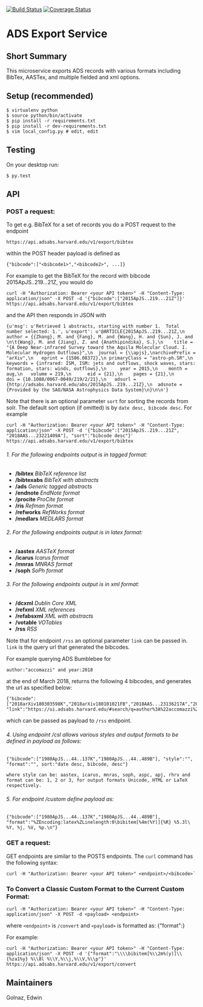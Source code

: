 [![Build Status](https://travis-ci.org/adsabs/export_service.svg)](https://travis-ci.org/adsabs/export_service)
[![Coverage Status](https://coveralls.io/repos/adsabs/export_service/badge.svg)](https://coveralls.io/r/adsabs/export_service?branch=master)


# ADS Export Service

## Short Summary

This microservice exports ADS records with various formats including BibTex, AASTex, and multiple fielded and xml options.


## Setup (recommended)

    $ virtualenv python
    $ source python/bin/activate
    $ pip install -r requirements.txt
    $ pip install -r dev-requirements.txt
    $ vim local_config.py # edit, edit

    
## Testing

On your desktop run:

    $ py.test
    

## API

### POST a request:

To get e.g. BibTeX for a set of records you do a POST request to the endpoint

    https://api.adsabs.harvard.edu/v1/export/bibtex

within the POST header payload is defined as

    {"bibcode":["<bibcode1>","<bibcode2>", ...]}
    
For example to get the BibTeX for the record with bibcode 2015ApJS..219...21Z, you would do

    curl -H "Authorization: Bearer <your API token>" -H "Content-Type: application/json" -X POST -d '{"bibcode":["2015ApJS..219...21Z"]}' https://api.adsabs.harvard.edu/v1/export/bibtex


and the API then responds in JSON with 

    {u'msg': u'Retrieved 1 abstracts, starting with number 1.  Total number selected: 1.', u'export': u'@ARTICLE{2015ApJS..219...21Z,\n   author = {{Zhang}, M. and {Fang}, M. and {Wang}, H. and {Sun}, J. and \n\t{Wang}, M. and {Jiang}, Z. and {Anathipindika}, S.},\n    title = "{A Deep Near-infrared Survey toward the Aquila Molecular Cloud. I. Molecular Hydrogen Outflows}",\n  journal = {\\apjs},\narchivePrefix = "arXiv",\n   eprint = {1506.08372},\n primaryClass = "astro-ph.SR",\n keywords = {infrared: ISM, ISM: jets and outflows, shock waves, stars: formation, stars: winds, outflows},\n     year = 2015,\n    month = aug,\n   volume = 219,\n      eid = {21},\n    pages = {21},\n      doi = {10.1088/0067-0049/219/2/21},\n   adsurl = {http://adsabs.harvard.edu/abs/2015ApJS..219...21Z},\n  adsnote = {Provided by the SAO/NASA Astrophysics Data System}\n}\n\n'}
    
Note that there is an optional parameter `sort` for sorting the records from solr. The default sort option (if omitted) is by `date desc, bibcode desc`. For example

    curl -H "Authorization: Bearer <your API token>" -H "Content-Type: application/json" -X POST -d '{"bibcode":["2015ApJS..219...21Z", "2018AAS...23221409A"], "sort":"bibcode desc"}' https://api.adsabs.harvard.edu/v1/export/bibtex

###### 1. For the following endpoints output is in tagged format:
* **/bibtex** *BibTeX reference list*
* **/bibtexabs** *BibTeX with abstracts*
* **/ads** *Generic tagged abstracts*
* **/endnote** *EndNote format*
* **/procite** *ProCite format*
* **/ris** *Refman format*
* **/refworks** *RefWorks format*
* **/medlars** *MEDLARS format*

###### 2. For the following endpoints output is in latex format:
* **/aastex** *AASTeX format*
* **/icarus** *Icarus format*
* **/mnras** *MNRAS format*
* **/soph** *SoPh format*

###### 3. For the following endpoints output is in xml format:
* **/dcxml** *Dublin Core XML*
* **/refxml** *XML references*
* **/refabsxml** *XML with abstracts*
* **/votable** *VOTables*
* **/rss** *RSS*

Note that for endpoint `/rss` an optional parameter `link` can be passed in. `link` is the query url that generated the bibcodes. 

For example querying ADS Bumblebee for

    author:"accomazzi" and year:2018

at the end of March 2018, returns the following 4 bibcodes, and generates the url as specified below: 

    {"bibcode":["2018arXiv180303598K","2018arXiv180101021FB","2018AAS...23136217A","2018AAS...23130709A"], "link":"https://ui.adsabs.harvard.edu/#search/q=author%3A%22accomazzi%22%20and%20year%3A2018&sort=date%20desc%2C%20bibcode%20desc"}

which can be passed as payload to `/rss` endpoint.


###### 4. Using endpoint /csl allows various styles and output formats to be defined in payload as follows:

    {"bibcode":["1980ApJS...44..137K","1980ApJS...44..489B"], "style":"", "format":"", sort:"date desc, bibcode, desc"}

    where style can be: aastex, icarus, mnras, soph, aspc, apj, rhrv and format can be: 1, 2 or 3, for output formats Unicode, HTML or LaTeX respectively.


###### 5. For endpoint /custom define payload as:

    {"bibcode":["1980ApJS...44..137K","1980ApJS...44..489B"], "format":"%ZEncoding:latex%ZLinelength:0\bibitem[%4m(%Y)]{%R} %5.3l\ %Y, %j, %V, %p.\n"}


### GET a request:

GET endpoints are similar to the POSTS endpoints. The `curl` command has the following syntax:

    curl -H "Authorization: Bearer <your API token>" <endpoint>/<bibcode>`


### To Convert a Classic Custom Format to the Current Custom Format:

    curl -H "Authorization: Bearer <your API token>" -H "Content-Type: application/json" -X POST -d <payload> <endpoint>

where `<endpoint>` is `/convert` and `<payload>` is formatted as: 
    {"format":<classic custom format string>}

For example:

    curl -H "Authorization: Bearer <your API token>" -H "Content-Type: application/json" -X POST -d '{"format":"\\\\bibitem[%\\2m%(y)]\\{%za1%y} %\\8l %\\Y,%\\j,%\\V,%\\p"}' https://api.adsabs.harvard.edu/v1/export/convert


## Maintainers

Golnaz, Edwin
